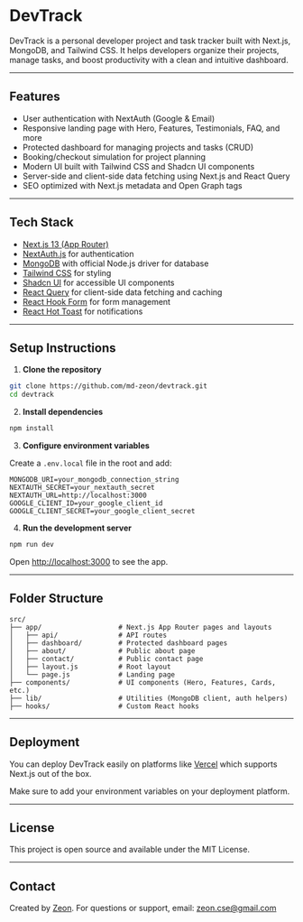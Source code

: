 # DevTrack

DevTrack is a personal developer project and task tracker built with Next.js, MongoDB, and Tailwind CSS. It helps developers organize their projects, manage tasks, and boost productivity with a clean and intuitive dashboard.

---

## Features

* User authentication with NextAuth (Google & Email)
* Responsive landing page with Hero, Features, Testimonials, FAQ, and more
* Protected dashboard for managing projects and tasks (CRUD)
* Booking/checkout simulation for project planning
* Modern UI built with Tailwind CSS and Shadcn UI components
* Server-side and client-side data fetching using Next.js and React Query
* SEO optimized with Next.js metadata and Open Graph tags

---

## Tech Stack

* [Next.js 13 (App Router)](https://nextjs.org/)
* [NextAuth.js](https://next-auth.js.org/) for authentication
* [MongoDB](https://www.mongodb.com/) with official Node.js driver for database
* [Tailwind CSS](https://tailwindcss.com/) for styling
* [Shadcn UI](https://ui.shadcn.com/) for accessible UI components
* [React Query](https://tanstack.com/query/latest) for client-side data fetching and caching
* [React Hook Form](https://react-hook-form.com/) for form management
* [React Hot Toast](https://react-hot-toast.com/) for notifications

---

## Setup Instructions

1. **Clone the repository**

```bash
git clone https://github.com/md-zeon/devtrack.git
cd devtrack
```

2. **Install dependencies**

```bash
npm install
```

3. **Configure environment variables**

Create a `.env.local` file in the root and add:

```env
MONGODB_URI=your_mongodb_connection_string
NEXTAUTH_SECRET=your_nextauth_secret
NEXTAUTH_URL=http://localhost:3000
GOOGLE_CLIENT_ID=your_google_client_id
GOOGLE_CLIENT_SECRET=your_google_client_secret
```

4. **Run the development server**

```bash
npm run dev
```

Open [http://localhost:3000](http://localhost:3000) to see the app.

---

## Folder Structure

```
src/
├── app/                   # Next.js App Router pages and layouts
│   ├── api/               # API routes
│   ├── dashboard/         # Protected dashboard pages
│   ├── about/             # Public about page
│   ├── contact/           # Public contact page
│   ├── layout.js          # Root layout
│   └── page.js            # Landing page
├── components/            # UI components (Hero, Features, Cards, etc.)
├── lib/                   # Utilities (MongoDB client, auth helpers)
├── hooks/                 # Custom React hooks
```

---

## Deployment

You can deploy DevTrack easily on platforms like [Vercel](https://vercel.com/) which supports Next.js out of the box.

Make sure to add your environment variables on your deployment platform.

---

## License

This project is open source and available under the MIT License.

---

## Contact

Created by [Zeon](https://github.com/md-zeon).
For questions or support, email: [zeon.cse@gmail.com](mailto:zeon.cse@gmail.com)
